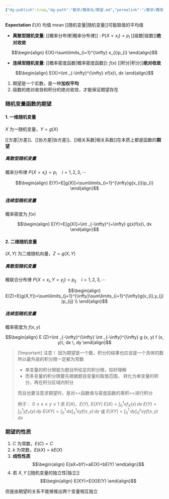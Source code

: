 ```yaml
---
{"dg-publish":true,"dg-path":"数学/概率论/期望.md","permalink":"/数学/概率论/期望/","dgPassFrontmatter":true,"noteIcon":"","created":"2024-05-21T15:20:28.359+08:00","updated":"2024-06-15T22:47:16.022+08:00"}
---
```


**Expectation**   $E(X)$     均值 mean
[[随机变量\|随机变量]]可能取值的平均值

- **离散型随机变量**:
	[[概率分布律\|概率分布律]] : $P\left\{X=x_{i} \right\}=p_{i}$    [[级数\|级数]]**绝对收敛**

$$\begin{align}
E(X)=\sum\limits_{i=1}^{\infty} x_{i}p_{i}
\end{align}$$

- **连续型随机变量**:
	[[概率密度函数\|概率密度函数]]:   $f(x)$      [[积分\|积分]]**绝对收敛**

$$\begin{align}
E(X)=\int _{-\infty}^{\infty} xf(x)\, dx 
\end{align}$$

1. 期望是一个实数，是一种**加权平均**
2. 级数的绝对收敛和积分的绝对收敛，才能保证期望存在

### 随机变量函数的期望
#### 1. 一维随机变量
$X$ 为一随机变量，$Y=g(X)$

[[方差\|方差]]、[[协方差\|协方差]]、[[相关系数\|相关系数]]在本质上都是函数的**期望**
##### 离散型随机变量
概率分布律 $P\left\{X=x_{i} \right\}=p_{i}\quad i=1,2,3,\cdots$

$$\begin{align}
E(Y)=E[g(X)]=\sum\limits_{i=1}^{\infty}g(x_{i})p_{i}
\end{align}$$

##### 连续型随机变量
概率密度为 $f(x)$

$$\begin{align}
E(Y)=E[g(X)]=\int _{-\infty}^{+\infty} g(x)f(x)\, dx 
\end{align}$$

#### 2. 二维随机变量
$(X,Y)$ 为二维随机向量，$Z=g(X,Y)$
##### 离散型随机变量
概联合分布律 $P\left\{X=x_{i},Y=y_{j} \right\}=p_{ij}\quad i=1,2,3,\cdots$

$$\begin{align}
E(Z)=E(g(X,Y))=\sum\limits_{j=1}^{\infty}\sum\limits_{i=1}^{\infty}g(x_{i},y_{j})p_{ij} \\
\end{align}$$

##### 连续型随机变量
概率密度为 $f(x,y)$

$$\begin{align}
 E (Z)=\int _{-\infty}^{\infty} \int _{-\infty}^{\infty} g (x, y) f (x, y)\, dx \, dy 
\end{align}$$


>[!important] 注意！
>因为期望是一个数，积分的结果也应该是一个具体的数
>所以最外层的积分限一定都为常数
>- 单变量的积分限就为题目所给定的积分限，较好理解
>- 而多变量的积分限要先根据题目变量的取值范围，
>	转化为单变量的积分，再在积分区域内积分
>	
>而且也要注意求期望时，是对==函数值与密度函数的乘积==进行积分
>
>例子：
>	$0\leq x\leq y\leq 1$
>	求 $E(X)$，$E(Y)$, $E(XY)$
>	$E(X)=\int _{0}^{1} xf_{X}(x) \, dx$
>	$E(Y)=\int _{0}^{1} yf_{Y}(y) \, dy$
>	$E(XY)=\int _{0}^{1} \, dx \int _{x}^{1} xyf(x,y)\, dy$ 或
>	$E(XY)=\int _{0}^{1} \, dy \int _{0}^{y} xyf(x,y)\, dx$


### 期望的性质
1.  $C$ 为常数，$E(C)=C$
2. $k$ 为常数，$E(kX)=kE(X)$
3.  **线性性质**
$$\begin{align}
E(aX+bY)=aE(X)+bE(Y)
\end{align}$$
4. 若 $X,Y$ [[随机变量的独立性\|独立]]
$$\begin{align}
E(XY)=E(X)E(Y)
\end{align}$$

但是由期望的关系不能够推出两个变量相互独立





